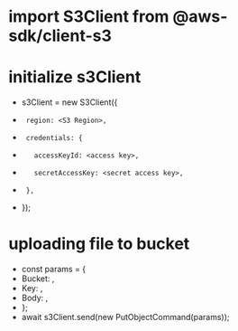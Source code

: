 # import S3Client from @aws-sdk/client-s3

# initialize s3Client

- s3Client = new S3Client({
-      region: <S3 Region>,
-      credentials: {
-        accessKeyId: <access key>,
-        secretAccessKey: <secret access key>,
-      },
- });

# uploading file to bucket

- const params = {
- Bucket: <s3 bucket name>,
- Key: <file name>,
- Body: <file data>,
- };
- await s3Client.send(new PutObjectCommand(params));
